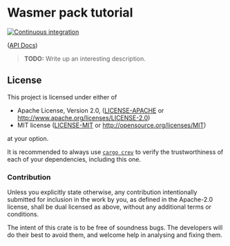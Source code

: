 # Wasmer pack tutorial

[![Continuous integration](https://github.com/wasmerio/wasmer-pack-tutorial/workflows/Continuous%20Integration/badge.svg?branch=main)](https://github.com/wasmerio/wasmer-pack-tutorial/actions)

([API Docs][api-docs])

> **TODO:** Write up an interesting description.

## License

This project is licensed under either of

- Apache License, Version 2.0, ([LICENSE-APACHE](./LICENSE-APACHE.md) or
  <http://www.apache.org/licenses/LICENSE-2.0>)
- MIT license ([LICENSE-MIT](./LICENSE-MIT.md) or
  <http://opensource.org/licenses/MIT>)

at your option.

It is recommended to always use [`cargo crev`][crev] to verify the
trustworthiness of each of your dependencies, including this one.

### Contribution

Unless you explicitly state otherwise, any contribution intentionally
submitted for inclusion in the work by you, as defined in the Apache-2.0
license, shall be dual licensed as above, without any additional terms or
conditions.

The intent of this crate is to be free of soundness bugs. The developers will
do their best to avoid them, and welcome help in analysing and fixing them.

[api-docs]: https://wasmerio.github.io/wasmer-pack-tutorial
[crev]: https://github.com/crev-dev/cargo-crev

